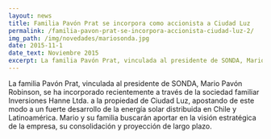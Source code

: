 ```yaml
---
layout: news
title: Familia Pavón Prat se incorpora como accionista a Ciudad Luz
permalink: /familia-pavon-prat-se-incorpora-accionista-ciudad-luz-2/
img_path: /img/novedades/mariosonda.jpg
date: 2015-11-1
date_text: Noviembre 2015
excerpt: La familia Pavón Prat, vinculada al presidente de SONDA, Mario Pavón Robinson, se ha incorporado recientemente a través de la...
---
```


La familia Pavón Prat, vinculada al presidente de SONDA, Mario Pavón Robinson, se ha incorporado recientemente a través de la sociedad familiar Inversiones Hanne Ltda. a la propiedad de Ciudad Luz, apostando de este modo a un fuerte desarrollo de la energía solar distribuida en Chile y Latinoamérica. Mario y su familia buscarán aportar en la visión estratégica de la empresa, su consolidación y proyección de largo plazo.
